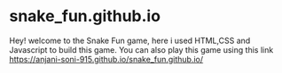 # snake_fun.github.io
Hey! welcome to the Snake Fun game, here i used HTML,CSS and Javascript to build this game.
You can also play this game using this link https://anjani-soni-915.github.io/snake_fun.github.io/
